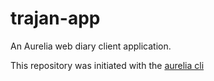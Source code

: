 # trajan-app
An Aurelia web diary client application.

This repository was initiated with the [aurelia cli](https://github.com/aurelia/cli) 
